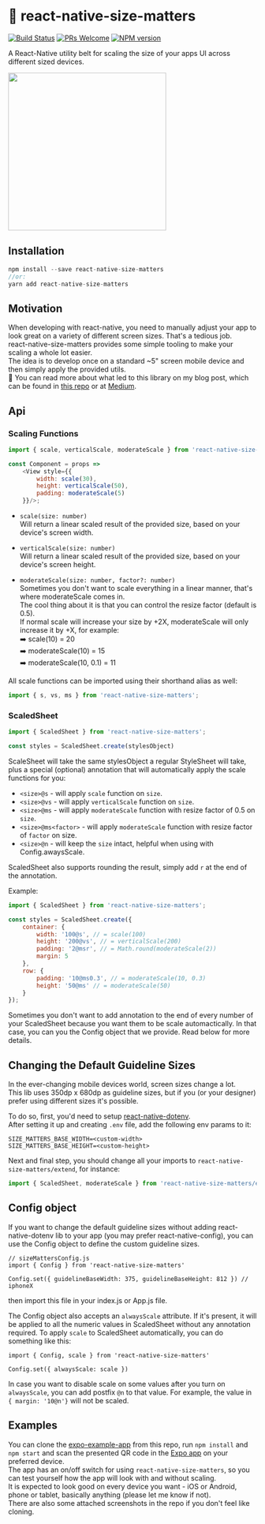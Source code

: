 # 📐 react-native-size-matters
[![Build Status](https://travis-ci.org/nirsky/react-native-size-matters.svg)](https://travis-ci.org/nirsky/react-native-size-matters)
[![PRs Welcome](https://img.shields.io/badge/PRs-welcome-brightgreen.svg?style=flat-square)](http://makeapullrequest.com)
[![NPM version](https://img.shields.io/npm/v/react-native-size-matters.svg)](https://www.npmjs.com/package/react-native-size-matters)   

A React-Native utility belt for scaling the size of your apps UI across different sized devices.

<a href="./examples/ipad.gif">
    <img src="./examples/ipad.gif" width="320"/>
</a>

## Installation
```js
npm install --save react-native-size-matters
//or:
yarn add react-native-size-matters
```

## Motivation
When developing with react-native, you need to manually adjust your app to look great on a variety of different screen sizes. That's a tedious job.  
react-native-size-matters provides some simple tooling to make your scaling a whole lot easier.  
The idea is to develop once on a standard ~5" screen mobile device and then simply apply the provided utils.  
📖 You can read more about what led to this library on my blog post, which can be found in [this repo](./examples/BlogPost) or at [Medium](https://medium.com/soluto-engineering/size-matters-5aeeb462900a).

## Api
### Scaling Functions
```js
import { scale, verticalScale, moderateScale } from 'react-native-size-matters';

const Component = props =>
    <View style={{
        width: scale(30),
        height: verticalScale(50),
        padding: moderateScale(5)
    }}/>;
```


* `scale(size: number)`  
Will return a linear scaled result of the provided size, based on your device's screen width.
* `verticalScale(size: number)`  
Will return a linear scaled result of the provided size, based on your device's screen height.

* `moderateScale(size: number, factor?: number)`  
Sometimes you don't want to scale everything in a linear manner, that's where moderateScale comes in.  
The cool thing about it is that you can control the resize factor (default is 0.5).  
If normal scale will increase your size by +2X, moderateScale will only increase it by +X, for example:  
➡️ scale(10) = 20  
➡️ moderateScale(10) = 15  
➡️ moderateScale(10, 0.1) = 11  

All scale functions can be imported using their shorthand alias as well:
```js
import { s, vs, ms } from 'react-native-size-matters';
```


### ScaledSheet
```js
import { ScaledSheet } from 'react-native-size-matters';

const styles = ScaledSheet.create(stylesObject)
```

ScaleSheet will take the same stylesObject a regular StyleSheet will take, plus a special (optional) annotation that will automatically apply the scale functions for you:
* `<size>@s` - will apply `scale` function on `size`.
* `<size>@vs` - will apply `verticalScale` function on `size`.
* `<size>@ms` - will apply `moderateScale` function with resize factor of 0.5 on `size`.
* `<size>@ms<factor>` - will apply `moderateScale` function with resize factor of `factor` on size.
* `<size>@n` - will keep the `size` intact, helpful when using with Config.awaysScale.

ScaledSheet also supports rounding the result, simply add `r` at the end of the annotation. 

Example:
```js
import { ScaledSheet } from 'react-native-size-matters';

const styles = ScaledSheet.create({
    container: {
        width: '100@s', // = scale(100)
        height: '200@vs', // = verticalScale(200)
        padding: '2@msr', // = Math.round(moderateScale(2))
        margin: 5
    },
    row: {
        padding: '10@ms0.3', // = moderateScale(10, 0.3)
        height: '50@ms' // = moderateScale(50)
    }
});
```

Sometimes you don't want to add annotation to the end of every number of your ScaledSheet because you want them to be scale automactically. In that case, you can you the Config object that we provide. Read below for more details.

## Changing the Default Guideline Sizes

In the ever-changing mobile devices world, screen sizes change a lot.  
This lib uses 350dp x 680dp as guideline sizes, but if you (or your designer) prefer using different sizes it's possible.

To do so, first, you'd need to setup [react-native-dotenv](https://github.com/zetachang/react-native-dotenv).  
After setting it up and creating `.env` file, add the following env params to it:
```env
SIZE_MATTERS_BASE_WIDTH=<custom-width>
SIZE_MATTERS_BASE_HEIGHT=<custom-height>
```
Next and final step, you should change all your imports to `react-native-size-matters/extend`, for instance:
```javascript
import { ScaledSheet, moderateScale } from 'react-native-size-matters/extend';
```
## Config object

If you want to change the default guideline sizes without adding react-native-dotenv lib to your app (you may prefer react-native-config), you can use the Config object to define the custom guideline sizes.

```
// sizeMattersConfig.js
import { Config } from 'react-native-size-matters'

Config.set({ guidelineBaseWidth: 375, guidelineBaseHeight: 812 }) // iphoneX
```
then import this file in your index.js or App.js file.

The Config object also accepts an `alwaysScale` attribute. If it's present, it will be applied to all the numeric values in ScaledSheet without any annotation required. To apply `scale` to ScaledSheet automatically, you can do something like this:

```
import { Config, scale } from 'react-native-size-matters'

Config.set({ alwaysScale: scale })
```

In case you want to disable scale on some values after you turn on `alwaysScale`, you can add postfix `@n` to that value. For example, the value in `{ margin: '10@n'}` will not be scaled.
## Examples
You can clone the [expo-example-app](./examples/expo-example-app) from this repo, run `npm install` and `npm start` and scan the presented QR code in the [Expo app](https://expo.io) on your preferred device.  
The app has an on/off switch for using `react-native-size-matters`, so you can test yourself how the app will look with and without scaling.   
It is expected to look good on every device you want - iOS or Android, phone or tablet, basically anything (please let me know if not).  
There are also some attached screenshots in the repo if you don't feel like cloning.
